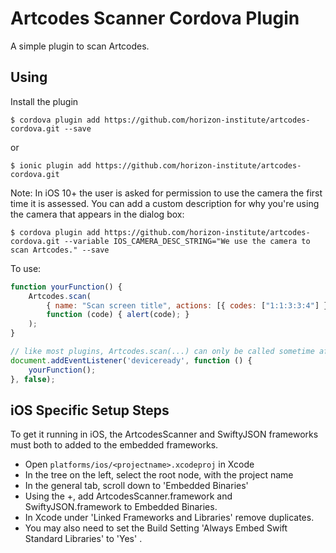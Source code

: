 # Artcodes Scanner Cordova Plugin

A simple plugin to scan Artcodes.


## Using
Install the plugin

    $ cordova plugin add https://github.com/horizon-institute/artcodes-cordova.git --save
    
or

    $ ionic plugin add https://github.com/horizon-institute/artcodes-cordova.git

Note: In iOS 10+ the user is asked for permission to use the camera the first time it is assessed. You can add a custom description for why you're using the camera that appears in the dialog box:

    $ cordova plugin add https://github.com/horizon-institute/artcodes-cordova.git --variable IOS_CAMERA_DESC_STRING="We use the camera to scan Artcodes." --save


To use:

```js
function yourFunction() {
	Artcodes.scan(
		{ name: "Scan screen title", actions: [{ codes: ["1:1:3:3:4"] }, { codes: ["1:1:2:4:4"] }] }, 
		function (code) { alert(code); }
	);
}

// like most plugins, Artcodes.scan(...) can only be called sometime after the deviceready event e.g.
document.addEventListener('deviceready', function () {
	yourFunction();
}, false);
```


## iOS Specific Setup Steps

To get it running in iOS, the ArtcodesScanner and SwiftyJSON frameworks must both to added to the embedded frameworks.
 - Open `platforms/ios/<projectname>.xcodeproj` in Xcode
 - In the tree on the left, select the root node, with the project name
 - In the general tab, scroll down to 'Embedded Binaries'
 - Using the +, add ArtcodesScanner.framework and SwiftyJSON.framework to Embedded Binaries.
 - In Xcode under 'Linked Frameworks and Libraries' remove duplicates.
 - You may also need to set the Build Setting 'Always Embed Swift Standard Libraries' to 'Yes' .
